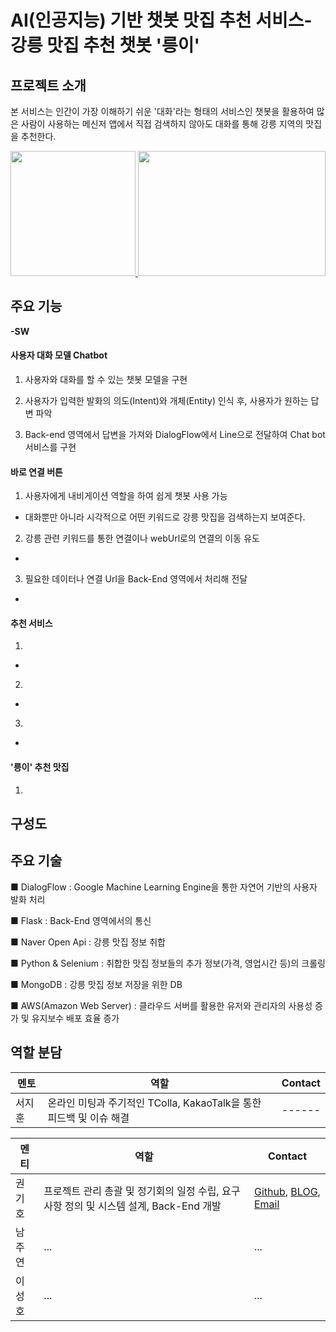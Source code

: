 # AI(인공지능) 기반 챗봇 맛집 추천 서비스-강릉 맛집 추천 챗봇 '릉이'
## 프로젝트 소개

본 서비스는 인간이 가장 이해하기 쉬운 '대화'라는 형태의 서비스인 챗봇을 활용하여 많은 사람이 사용하는 메신저 앱에서 직접 검색하지 않아도 대화를 통해 강릉 지역의 맛집을 추천한다.  
  
<a href="https://chocochip101.tistory.com/entry/%EA%B0%95%EB%A6%89-%EC%B1%97%EB%B4%87-%EB%A6%89%EC%9D%B4-Images?category=962284">
  <img src="https://user-images.githubusercontent.com/73146678/134644150-0e49b0cd-dd83-416c-8225-c44ea5f6f766.png"  width="200" height="200"/>
  <img src="https://user-images.githubusercontent.com/73146678/134645565-10e7c13a-5382-4bd5-afed-6f916bc29381.png"  width="300" height="200"/>
</a>



## 주요 기능

**-SW**

#### 사용자 대화 모델 Chatbot
 1. 사용자와 대화를 할 수 있는 챗봇 모델을 구현

 2. 사용자가 입력한 발화의 의도(Intent)와 개체(Entity) 인식 후, 사용자가 원하는 답변 파악
 
 3. Back-end 영역에서 답변을 가져와 DialogFlow에서 Line으로 전달하여 Chat bot 서비스를 구현  

 
#### 바로 연결 버튼

 1. 사용자에게 내비게이션 역할을 하여 쉽게 챗봇 사용 가능
 - 대화뿐만 아니라 시각적으로 어떤 키워드로 강릉 맛집을 검색하는지 보여준다. 

 2. 강릉 관련 키워드를 통한 연결이나 webUrl로의 연결의 이동 유도 
 - 

 3. 필요한 데이터나 연결 Url을 Back-End 영역에서 처리해 전달 
 - 


#### 추천 서비스

 1.  
 - 

 2.  
 - 

 3.  
 - 

#### '릉이' 추천 맛집

 1.  


## 구성도


## 주요 기술


■ DialogFlow : Google Machine Learning Engine을 통한 자연어 기반의 사용자 발화 처리

■ Flask : Back-End 영역에서의 통신

■ Naver Open Api : 강릉 맛집 정보 취합

■ Python & Selenium : 취합한 맛집 정보들의 추가 정보(가격, 영업시간 등)의 크롤링

■ MongoDB : 강릉 맛집 정보 저장을 위한 DB

■ AWS(Amazon Web Server) : 클라우드 서버를 활용한 유저와 관리자의 사용성 증가 및 유지보수 배포 효율 증가 


## 역할 분담

| 멘토 | 역할 | Contact |
| ------ | ------ | ------ |
| 서지훈 | 온라인 미팅과 주기적인 TColla, KakaoTalk을 통한 피드백 및 이슈 해결 | ------ |


| 멘티 | 역할 | Contact | 
| ------ | ------ | ------ |
| 권기호 | 프로젝트 관리 총괄 및 정기회의 일정 수립, 요구사항 정의 및 시스템 설계, Back-End 개발| [Github](https://github.com/Chocochip101), [BLOG](https://chocochip101.tistory.com/), [Email](chocochip.dev@gmail.com) |
| 남주연 | ... | ... |
| 이성호 | ... | ... |


